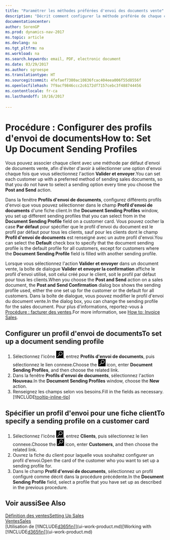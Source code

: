 ```yaml
---
title: "Paramétrer les méthodes préférées d'envoi des documents vente"
description: "Décrit comment configurer la méthode préférée de chaque client pour l'envoi de documents vente, par exemple par courriel, au format PDF, sous forme de document électronique, etc."
documentationcenter: 
author: SorenGP
ms.prod: dynamics-nav-2017
ms.topic: article
ms.devlang: na
ms.tgt_pltfrm: na
ms.workload: na
ms.search.keywords: email, PDF, electronic document
ms.date: 03/29/2017
ms.author: sgroespe
ms.translationtype: HT
ms.sourcegitcommit: 4fefaef7380ac10836fcac404eea006f55d8556f
ms.openlocfilehash: 7f9acf9846ccc2c6172df7157cebc3f488744456
ms.contentlocale: fr-ca
ms.lasthandoff: 10/16/2017

---
```

# <a name="how-to-set-up-document-sending-profiles"></a><span data-ttu-id="714e6-103">Procédure : Configurer des profils d'envoi de documents</span><span class="sxs-lookup"><span data-stu-id="714e6-103">How to: Set Up Document Sending Profiles</span></span>
<span data-ttu-id="714e6-104">Vous pouvez associer chaque client avec une méthode par défaut d'envoi de documents vente, afin d'éviter d'avoir à sélectionner une option d'envoi chaque fois que vous sélectionnez l'action **Valider et envoyer**.</span><span class="sxs-lookup"><span data-stu-id="714e6-104">You can set each customer up with a preferred method of sending sales documents, so that you do not have to select a sending option every time you choose the **Post and Send** action.</span></span>

<span data-ttu-id="714e6-105">Dans la fenêtre **Profils d'envoi de documents**, configurez différents profils d'envoi que vous pouvez sélectionner dans le champ **Profil d'envoi de documents** d'une fiche client.</span><span class="sxs-lookup"><span data-stu-id="714e6-105">In the **Document Sending Profiles** window, you set up different sending profiles that you can select from in the **Document Sending Profile** field on a customer card.</span></span> <span data-ttu-id="714e6-106">Vous pouvez cocher la case **Par défaut** pour spécifier que le profil d'envoi du document est le profil par défaut pour tous les clients, sauf pour les clients dont le champ **Profil d'envoi de documents** est renseigné avec un autre profil d'envoi.</span><span class="sxs-lookup"><span data-stu-id="714e6-106">You can select the **Default** check box to specify that the document sending profile is the default profile for all customers, except for customers where the **Document Sending Profile** field is filled with another sending profile.</span></span>

<span data-ttu-id="714e6-107">Lorsque vous sélectionnez l'action **Valider et envoyer** dans un document vente, la boîte de dialogue **Valider et envoyer la confirmation** affiche le profil d'envoi utilisé, soit celui créé pour le client, soit le profil par défaut pour tous les clients.</span><span class="sxs-lookup"><span data-stu-id="714e6-107">When you choose the **Post and Send** action on a sales document, the **Post and Send Confirmation** dialog box shows the sending profile used, either the one set up for the customer or the default for all customers.</span></span> <span data-ttu-id="714e6-108">Dans la boîte de dialogue, vous pouvez modifier le profil d'envoi du document vente.</span><span class="sxs-lookup"><span data-stu-id="714e6-108">In the dialog box, you can change the sending profile for the sales document.</span></span> <span data-ttu-id="714e6-109">Pour plus d'informations, reportez-vous à [Procédure : facturer des ventes](sales-how-invoice-sales.md).</span><span class="sxs-lookup"><span data-stu-id="714e6-109">For more information, see [How to: Invoice Sales](sales-how-invoice-sales.md).</span></span>

## <a name="to-set-up-a-document-sending-profile"></a><span data-ttu-id="714e6-110">Configurer un profil d'envoi de documents</span><span class="sxs-lookup"><span data-stu-id="714e6-110">To set up a document sending profile</span></span>
1. <span data-ttu-id="714e6-111">Sélectionnez l'icône ![Page ou état pour la recherche](media/ui-search/search_small.png "icône Page ou état pour la recherche"), entrez **Profils d'envoi de documents**, puis sélectionnez le lien connexe.</span><span class="sxs-lookup"><span data-stu-id="714e6-111">Choose the ![Search for Page or Report](media/ui-search/search_small.png "Search for Page or Report icon") icon, enter **Document Sending Profiles**, and then choose the related link.</span></span>
2. <span data-ttu-id="714e6-112">Dans la fenêtre **Profils d'envoi de documents**, sélectionnez l'action **Nouveau**.</span><span class="sxs-lookup"><span data-stu-id="714e6-112">In the **Document Sending Profiles** window, choose the **New** action.</span></span>
3. <span data-ttu-id="714e6-113">Renseignez les champs selon vos besoins.</span><span class="sxs-lookup"><span data-stu-id="714e6-113">Fill in the fields as necessary.</span></span> [!INCLUDE[tooltip-inline-tip](includes/tooltip-inline-tip_md.md)]

## <a name="to-specify-a-sending-profile-on-a-customer-card"></a><span data-ttu-id="714e6-114">Spécifier un profil d'envoi pour une fiche client</span><span class="sxs-lookup"><span data-stu-id="714e6-114">To specify a sending profile on a customer card</span></span>
1. <span data-ttu-id="714e6-115">Sélectionnez l'icône ![Page ou état pour la recherche](media/ui-search/search_small.png "Page ou état pour la recherche"), entrez **Clients**, puis sélectionnez le lien connexe.</span><span class="sxs-lookup"><span data-stu-id="714e6-115">Choose the ![Search for Page or Report](media/ui-search/search_small.png "Search for Page or Report icon") icon, enter **Customers**, and then choose the related link.</span></span>
2. <span data-ttu-id="714e6-116">Ouvrez la fiche du client pour laquelle vous souhaitez configurer un profil d'envoi.</span><span class="sxs-lookup"><span data-stu-id="714e6-116">Open the card of the customer who you want to set up a sending profile for.</span></span>
3. <span data-ttu-id="714e6-117">Dans le champ **Profil d'envoi de documents**, sélectionnez un profil configuré comme décrit dans la procédure précédente.</span><span class="sxs-lookup"><span data-stu-id="714e6-117">In the **Document Sending Profile** field, select a profile that you have set up as described in the previous procedure.</span></span>

## <a name="see-also"></a><span data-ttu-id="714e6-118">Voir aussi</span><span class="sxs-lookup"><span data-stu-id="714e6-118">See Also</span></span>
[<span data-ttu-id="714e6-119">Définition des ventes</span><span class="sxs-lookup"><span data-stu-id="714e6-119">Setting Up Sales</span></span>](sales-setup-sales.md)  
[<span data-ttu-id="714e6-120">Ventes</span><span class="sxs-lookup"><span data-stu-id="714e6-120">Sales</span></span>](sales-manage-sales.md)  
<span data-ttu-id="714e6-121">[Utilisation de [!INCLUDE[d365fin](includes/d365fin_md.md)]](ui-work-product.md)</span><span class="sxs-lookup"><span data-stu-id="714e6-121">[Working with [!INCLUDE[d365fin](includes/d365fin_md.md)]](ui-work-product.md)</span></span>

